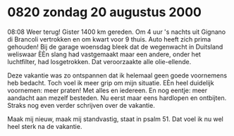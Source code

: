 # 0820 zondag 20 augustus 2000
08:08	Weer terug! Gister 1400 km gereden. Om 4 uur 's nachts uit Gignano di Brancoli vertrokken en om kwart voor 9 thuis. Auto heeft zich prima gehouden! Bij de garage woensdag bleek dat de wegenwacht in Duitsland weliswaar ÈÈn slang had vastgemaakt maar een andere, onder het luchtfilter, had losgetrokken. Dat veroorzaakte alle olie-ellende. 

Deze vakantie was zo ontspannen dat ik helemaal geen goede voornemens heb bedacht. Toch voel ik meer grip om mijn situatie. EÈn heel duidelijk voornemen: meer praten! Met alles en iedereen. En nog eentje: meer aandacht aan mezelf besteden. Nu eerst maar eens hardlopen en ontbijten. Straks nog even verder schrijven over de vakantie. 

Maak mij nieuw, maak mij standvastig, staat in psalm 51. Dat voel ik nu wel heel sterk na de vakantie.
